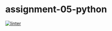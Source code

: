 # assignment-05-python
[![linter](https://github.com/julieli1/assignment-05-python/workflows/linter/badge.svg)](https://github.com/marketplace/actions/super-linter)
